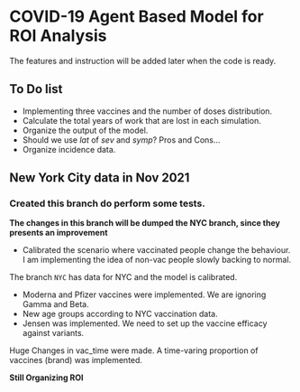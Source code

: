 # COVID-19 Agent Based Model for ROI Analysis

The features and instruction will be added later when the code is ready.

## To Do list

- Implementing three vaccines and the number of doses distribution.
- Calculate the total years of work that are lost in each simulation.
- Organize the output of the model.
- Should we use *lat* of *sev* and *symp*? Pros and Cons...
- Organize incidence data.



## New York City data in Nov 2021
### Created this branch do perform some tests. 

**The changes in this branch will be dumped the NYC branch, since they presents an improvement**

- Calibrated the scenario where vaccinated people change the behaviour. I am implementing the idea of non-vac people slowly backing to normal.

The branch `NYC` has data for NYC and the model is calibrated. 

- Moderna and Pfizer vaccines were implemented. We are ignoring Gamma and Beta.
- New age groups according to NYC vaccination data.
- Jensen was implemented. We need to set up the vaccine efficacy against variants.

Huge Changes in vac_time were made.
A time-varing proportion of vaccines (brand) was implemented.


**Still Organizing ROI**

